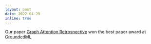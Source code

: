 ```yaml
---
layout: post
date: 2022-04-29
inline: true
---
```


Our paper [Graph Attention Retrospective](https://arxiv.org/abs/2202.13060) won the best paper award at [GroundedML](https://sites.google.com/view/groundedml2022)